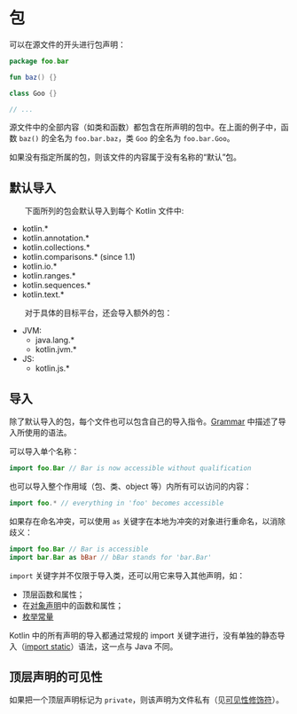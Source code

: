 # 包

可以在源文件的开头进行包声明：

```kotlin
package foo.bar

fun baz() {}

class Goo {}

// ...
```

源文件中的全部内容（如类和函数）都包含在所声明的包中。在上面的例子中，函数 `baz()` 的全名为 `foo.bar.baz`，类 `Goo` 的全名为 `foo.bar.Goo`。

如果没有指定所属的包，则该文件的内容属于没有名称的“默认”包。


## 默认导入

　　下面所列的包会默认导入到每个 Kotlin 文件中:

- kotlin.*
- kotlin.annotation.*
- kotlin.collections.*
- kotlin.comparisons.* (since 1.1)
- kotlin.io.*
- kotlin.ranges.*
- kotlin.sequences.*
- kotlin.text.*

　　对于具体的目标平台，还会导入额外的包：

- JVM:
  - java.lang.*
  - kotlin.jvm.*
- JS:
  - kotlin.js.*


## 导入

除了默认导入的包，每个文件也可以包含自己的导入指令。[Grammar](https://kotlinlang.org/docs/reference/grammar.html#import) 中描述了导入所使用的语法。

可以导入单个名称：

```kotlin
import foo.Bar // Bar is now accessible without qualification
```

也可以导入整个作用域（包、类、object 等）内所有可以访问的内容：

```kotlin
import foo.* // everything in 'foo' becomes accessible
```

如果存在命名冲突，可以使用 `as` 关键字在本地为冲突的对象进行重命名，以消除歧义：

```kotlin
import foo.Bar // Bar is accessible
import bar.Bar as bBar // bBar stands for 'bar.Bar'
```

`import` 关键字并不仅限于导入类，还可以用它来导入其他声明，如：

- 顶层函数和属性；
- 在[对象声明](https://blog.nex3z.com/2017/06/10/kotlin-reference-object-expressions-declarations/#Object_declarations)中的函数和属性；
- [枚举常量](https://blog.nex3z.com/2017/06/09/kotlin-reference-enum-classes/)

Kotlin 中的所有声明的导入都通过常规的 import 关键字进行，没有单独的静态导入（[import static](https://docs.oracle.com/javase/8/docs/technotes/guides/language/static-import.html)）语法，这一点与 Java 不同。


## 顶层声明的可见性

如果把一个顶层声明标记为 `private`，则该声明为文件私有（见[可见性修饰符](https://blog.nex3z.com/2017/06/06/kotlin-reference-visibility-modifiers/)）。
